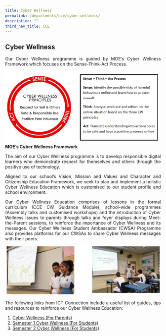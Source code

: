 ```yaml
---
title: Cyber Wellness
permalink: /departments/cce/cyber-wellness/
description: ""
third_nav_title: CCE
---
```

## **Cyber Wellness**

<p style="text-align:justify">Our Cyber Wellness programme is guided by MOE’s Cyber Wellness Framework which focuses on the Sense-Think-Act Process.</p>

![MOE’s Cyber Wellness Framework](/images/Departments/cce-cyber-wellframe.jpeg)
**MOE’s Cyber Wellness Framework**

<p style="text-align:justify">The aim of our Cyber Wellness programme is to develop responsible digital learners who demonstrate respect for themselves and others through the positive use of technology.</p>

<p style="text-align:justify">Aligned to our school’s Vision, Mission and Values and Character and Citizenship Education Framework, we seek to plan and implement a holistic Cyber Wellness Education which is customised to our student profile and school environment.</p>

<p style="text-align:justify">Our Cyber Wellness Education comprises of lessons in the formal curriculum (CCE CW Guidance Module), school-wide programmes (Assembly talks and customised workshops) and the introduction of Cyber Wellness issues to parents through talks and foyer displays during Meet-the-Parent sessions, to reinforce the importance of Cyber Wellness and its messages. Our Cyber Wellness Student Ambassador (CWSA) Programme also provides platforms for our CWSAs to share Cyber Wellness messages with their peers.</p>

![Cyber wellness lessons](/images/Departments/cce-cyber.png)

<p style="text-align:justify">The following links from ICT Connection include a useful list of guides, tips and resources to reinforce our Cyber Wellness Education:</p>

1. [Cyber Wellness (For Parents)](/files/Departments/cce-Cyber-Wellness-Slides-Parents.pdf)
2. [Semester 1 Cyber Wellness (For Students)](/files/Departments/cce-Sem-1-Cyber-Wellness-Slides-Students.pdf)
3. [Semester 2 Cyber Wellness (For Students)](/files/Departments/cce-Sem-2-Cyber-Wellness-Slides-Students.pdf)